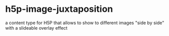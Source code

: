 # h5p-image-juxtaposition
a content type for H5P that allows to show to different images "side by side" with a slideable overlay effect
